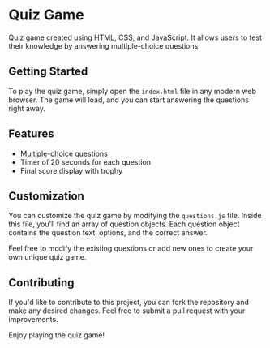 # Quiz Game

Quiz game created using HTML, CSS, and JavaScript. It allows users to test their knowledge by answering multiple-choice questions.

## Getting Started

To play the quiz game, simply open the `index.html` file in any modern web browser. The game will load, and you can start answering the questions right away.

## Features

- Multiple-choice questions
- Timer of 20 seconds for each question
- Final score display with trophy

## Customization

You can customize the quiz game by modifying the `questions.js` file. Inside this file, you'll find an array of question objects. Each question object contains the question text, options, and the correct answer.

Feel free to modify the existing questions or add new ones to create your own unique quiz game.

## Contributing

If you'd like to contribute to this project, you can fork the repository and make any desired changes. Feel free to submit a pull request with your improvements.

Enjoy playing the quiz game!
